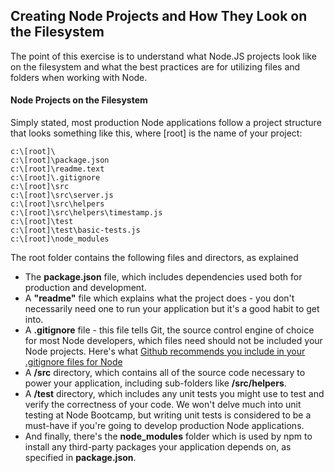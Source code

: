 Creating Node Projects and How They Look on the Filesystem
--------
The point of this exercise is to understand what Node.JS projects look like on the filesystem and what the best practices are for utilizing files and folders when working with Node.

#### Node Projects on the Filesystem

Simply stated, most production Node applications follow a project structure that looks something like this, where [root] is the name of your project:

	c:\[root]\
	c:\[root]\package.json
	c:\[root]\readme.text
	c:\[root]\.gitignore
	c:\[root]\src
	c:\[root]\src\server.js
	c:\[root]\src\helpers
	c:\[root]\src\helpers\timestamp.js
	c:\[root]\test
	c:\[root]\test\basic-tests.js
	c:\[root]\node_modules

The root folder contains the following files and directors, as explained

* The __package.json__ file, which includes dependencies used both for production and development.
* A __"readme"__ file which explains what the project does - you don't necessarily need one to run your application but it's a good habit to get into.
* A __.gitignore__ file - this file tells Git, the source control engine of choice for most Node developers, which files need should not be included your Node projects. Here's what [Github recommends you include in your .gitignore files for Node](https://github.com/github/gitignore/blob/master/Node.gitignore)
* A __/src__ directory, which contains all of the source code necessary to power your application, including sub-folders like __/src/helpers__.
* A __/test__ directory, which includes any unit tests you might use to test and verify the correctness of your code. We won't delve much into unit testing at Node Bootcamp, but writing unit tests is considered to be a must-have if you're going to develop production Node applications.
* And finally, there's the __node_modules__ folder which is used by npm to install any third-party packages your application depends on, as specified in __package.json__.